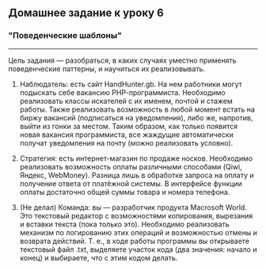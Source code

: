 ## Домашнее задание к уроку 6 ##

### "Поведенческие шаблоны" ###

---

Цель задания — разобраться, в каких случаях уместно применять поведенческие паттерны, и
научиться их реализовывать.

1. Наблюдатель: есть сайт HandHunter.gb. На нем работники могут подыскать себе вакансию
РНР-программиста. Необходимо реализовать классы искателей с их именем, почтой и стажем
работы. Также реализовать возможность в любой момент встать на биржу вакансий
(подписаться на уведомления), либо же, напротив, выйти из гонки за местом. Таким образом,
как только появится новая вакансия программиста, все жаждущие автоматически получат
уведомления на почту (можно реализовать условно).

2. Стратегия: есть интернет-магазин по продаже носков. Необходимо реализовать возможность
оплаты различными способами (Qiwi, Яндекс, WebMoney). Разница лишь в обработке запроса
на оплату и получение ответа от платёжной системы. В интерфейсе функции оплаты
достаточно общей суммы товара и номера телефона.

3. (Не делал) Команда: вы — разработчик продукта Macrosoft World. Это текстовый редактор с
возможностями копирования, вырезания и вставки текста (пока только это). Необходимо
реализовать механизм по логированию этих операций и возможностью отмены и возврата
действий. Т. е., в ходе работы программы вы открываете текстовый файл .txt, выделяете
участок кода (два значения: начало и конец) и выбираете, что с этим кодом делать.
